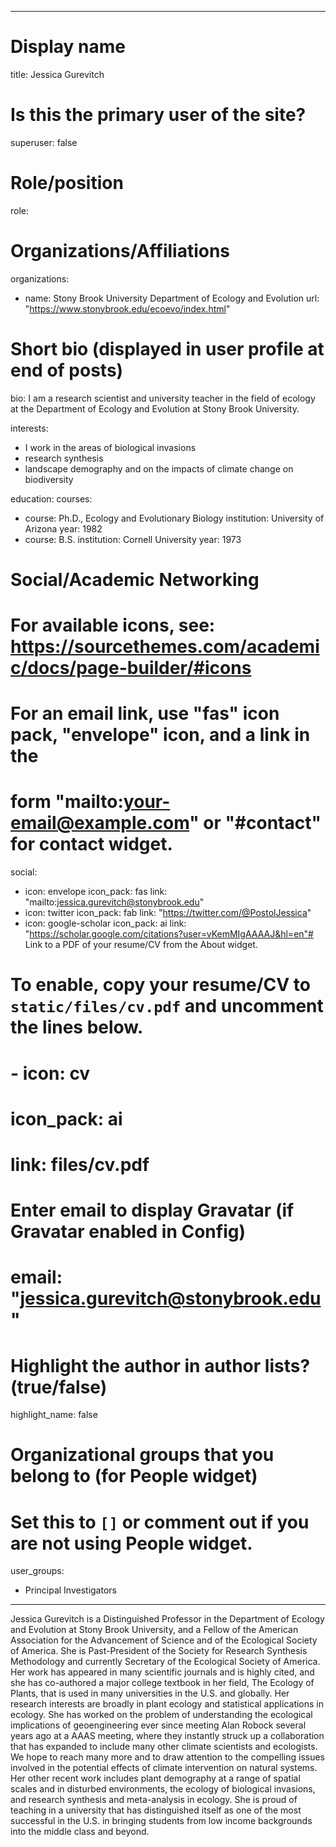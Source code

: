 
---
# Display name
title: Jessica Gurevitch

# Is this the primary user of the site?
superuser: false

# Role/position
role:  

# Organizations/Affiliations
organizations:
- name: Stony Brook University Department of Ecology and Evolution
  url: "https://www.stonybrook.edu/ecoevo/index.html"

# Short bio (displayed in user profile at end of posts)
bio: I am a research scientist and university teacher in the field of ecology at the Department of Ecology and Evolution at Stony Brook University.


interests:
- I work in the areas of biological invasions 
- research synthesis 
- landscape demography and on the impacts of climate change on biodiversity 


education:
  courses:
  - course: Ph.D., Ecology and Evolutionary Biology
    institution: University of Arizona
    year: 1982
  - course: B.S.
    institution: Cornell University
    year: 1973

# Social/Academic Networking
# For available icons, see: https://sourcethemes.com/academic/docs/page-builder/#icons
#   For an email link, use "fas" icon pack, "envelope" icon, and a link in the
#   form "mailto:your-email@example.com" or "#contact" for contact widget.
social:
- icon: envelope
  icon_pack: fas
  link: "mailto:jessica.gurevitch@stonybrook.edu"
- icon: twitter
  icon_pack: fab
  link: "https://twitter.com/@PostolJessica"
- icon: google-scholar
  icon_pack: ai
  link: "https://scholar.google.com/citations?user=vKemMIgAAAAJ&hl=en"# Link to a PDF of your resume/CV from the About widget.
# To enable, copy your resume/CV to `static/files/cv.pdf` and uncomment the lines below.
# - icon: cv
#   icon_pack: ai
#   link: files/cv.pdf

# Enter email to display Gravatar (if Gravatar enabled in Config)
# email: "jessica.gurevitch@stonybrook.edu"

# Highlight the author in author lists? (true/false)
highlight_name: false

# Organizational groups that you belong to (for People widget)
#   Set this to `[]` or comment out if you are not using People widget.
user_groups:
- Principal Investigators
---

Jessica Gurevitch is a Distinguished Professor in the Department of Ecology and Evolution at Stony Brook University, and a Fellow of the American Association for the Advancement of Science and of the Ecological Society of America. She is Past-President of the Society for Research Synthesis Methodology and currently Secretary of the Ecological Society of America. Her work has appeared in many scientific journals and is highly cited, and she has co-authored a major college textbook in her field, The Ecology of Plants, that is used in many universities in the U.S. and globally. Her research interests are broadly in plant ecology and statistical applications in ecology. She has worked on the problem of understanding the ecological implications of geoengineering ever since meeting Alan Robock several years ago at a AAAS meeting, where they instantly struck up a collaboration that has expanded to include many other climate scientists and ecologists. We hope to reach many more and to draw attention to the compelling issues involved in the potential effects of climate intervention on natural systems. Her other recent work includes plant demography at a range of spatial scales and in disturbed environments, the ecology of biological invasions, and research synthesis and meta-analysis in ecology. She is proud of teaching in a university that has distinguished itself as one of the most successful in the U.S. in bringing students from low income backgrounds into the middle class and beyond.

